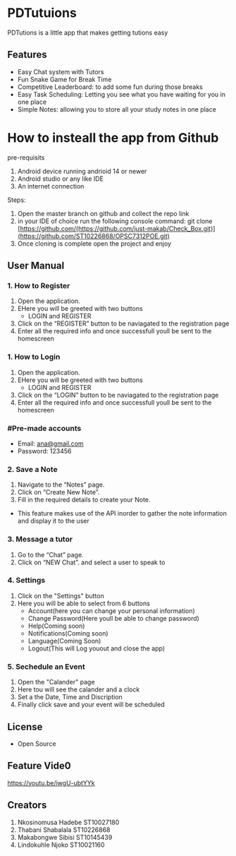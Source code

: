 # PDTutuions

PDTutions is a little app that makes getting tutions easy


## Features
- Easy Chat system with Tutors
- Fun Snake Game for Break Time
- Competitive Leaderboard: to add some fun during those breaks
- Easy Task Scheduling: Letting you see what you have waiting for you in one place
- Simple Notes: allowing you to store all your study notes in one place


# How to insteall the app from Github

pre-requisits 
1. Android device running andrioid 14 or newer
2. Android studio or any like IDE
3. An internet connection

Steps:
1. Open the master branch on github and collect the repo link
2. in your IDE of choice run the following console command:
git clone [https://github.com/(https://github.com/just-makab/Check_Box.git)](https://github.com/ST10226868/OPSC7312POE.git)
3. Once cloning is complete open the project and enjoy


## User Manual

### 1. How to Register
1. Open the application.
2. EHere you will be greeted with two buttons
    - LOGIN and REGISTER
3. Click on the “REGISTER” button to be naviagated to the registration page
4. Enter all the required info and once successfull youll be sent to the homescreen

### 1. How to Login
1. Open the application.
2. EHere you will be greeted with two buttons
    - LOGIN and REGISTER
3. Click on the “LOGIN” button to be naviagated to the registration page
4. Enter all the required info and once successfull youll be sent to the homescreen


### #Pre-made accounts
- Email: ana@gmail.com
- Password: 123456

### 2. Save a Note
1. Navigate to the “Notes” page.
2. Click on “Create New Note”.
3. Fill in the required details to create your Note.
 - This feature makes use of the API inorder to gather the note information and display it to the user

### 3. Message a tutor
1. Go to the “Chat” page.
2. Click on “NEW Chat”. and select a user to speak to


### 4. Settings
1. Click on the "Settings" button
2. Here you will be able to select from 6 buttons
    - Account(here you can change your personal information)
    - Change Password(Here youll be able to change password)
    - Help(Coming soon)
    - Notifications(Coming soon)
    - Language(Coming Soon)
    - Logout(This will Log youout and close the app)


### 5. Sechedule an Event
1. Open the "Calander" page
2. Here tou will see the calander and a clock
3. Set a the Date, Time and Discription 
4. Finally click save and your event will be scheduled 


## License
- Open Source

## Feature Vide0
https://youtu.be/iwgU-ubtYYk

## Creators
1. Nkosinomusa Hadebe ST10027180 
2. Thabani Shabalala ST10226868
3. Makabongwe Sibisi ST10145439
4. Lindokuhle Njoko ST10021160


